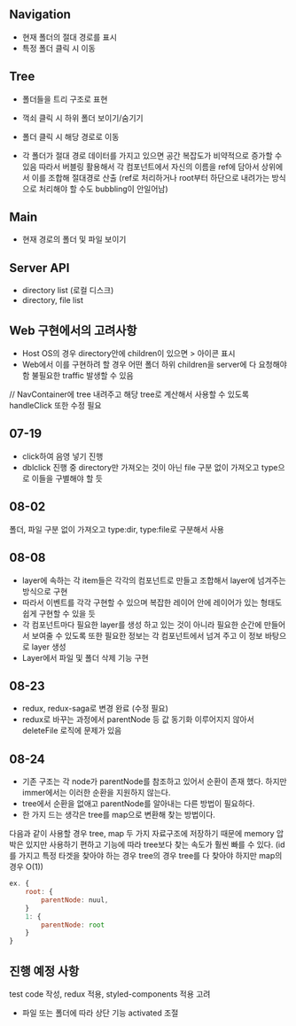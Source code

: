 ## Navigation

- 현재 폴더의 절대 경로를 표시
- 특정 폴더 클릭 시 이동

## Tree

- 폴더들을 트리 구조로 표현
- 꺽쇠 클릭 시 하위 폴더 보이기/숨기기
- 폴더 클릭 시 해당 경로로 이동

- 각 폴더가 절대 경로 데이터를 가지고 있으면 공간 복잡도가 비약적으로 증가할 수 있음 따라서 버블링 활용해서 각 컴포넌트에서 자신의 이름을 ref에 담아서 상위에서 이를 조합해 절대경로 산출 (ref로 처리하거나 root부터 하단으로 내려가는 방식으로 처리해야 할 수도 bubbling이 안일어남)

## Main

- 현재 경로의 폴더 및 파일 보이기

## Server API

- directory list (로컬 디스크)
- directory, file list

## Web 구현에서의 고려사항

- Host OS의 경우 directory안에 children이 있으면 > 아이콘 표시
- Web에서 이를 구현하려 할 경우 어떤 폴더 하위 children을 server에 다 요청해야함 불필요한 traffic 발생할 수 있음

// NavContainer에 tree 내려주고 해당 tree로 계산해서 사용할 수 있도록 handleClick 또한 수정 필요

## 07-19

- click하여 음영 넣기 진행
- dblclick 진행 중 directory만 가져오는 것이 아닌 file 구분 없이 가져오고 type으로 이들을 구별해야 할 듯

## 08-02

폴더, 파일 구분 없이 가져오고
type:dir, type:file로 구분해서 사용

## 08-08

- layer에 속하는 각 item들은 각각의 컴포넌트로 만들고 조합해서 layer에 넘겨주는 방식으로 구현
- 따라서 이벤트를 각각 구현할 수 있으며 복잡한 레이어 안에 레이어가 있는 형태도 쉽게 구현할 수 있을 듯
- 각 컴포넌트마다 필요한 layer를 생성 하고 있는 것이 아니라 필요한 순간에 만들어서 보여줄 수 있도록 또한 필요한 정보는 각 컴포넌트에서 넘겨 주고 이 정보 바탕으로 layer 생성
- Layer에서 파일 및 폴더 삭제 기능 구현

## 08-23

- redux, redux-saga로 변경 완료 (수정 필요)
- redux로 바꾸는 과정에서 parentNode 등 값 동기화 이루어지지 않아서 deleteFile 로직에 문제가 있음

## 08-24

- 기존 구조는 각 node가 parentNode를 참조하고 있어서 순환이 존재 했다. 하지만 immer에서는 이러한 순환을 지원하지 않는다.
- tree에서 순환을 없애고 parentNode를 알아내는 다른 방법이 필요하다.
- 한 가지 드는 생각은 tree를 map으로 변환해 찾는 방법이다.

다음과 같이 사용할 경우 tree, map 두 가지 자료구조에 저장하기 때문에 memory 압박은 있지만 사용하기 편하고 기능에 따라 tree보다 찾는 속도가 훨씬 빠를 수 있다. (id를 가지고 특정 타겟을 찾아야 하는 경우 tree의 경우 tree를 다 찾아야 하지만 map의 경우 O(1))

```javascript
ex. {
    root: {
        parentNode: nuul,
    }
    1: {
        parentNode: root
    }
}
```

## 진행 예정 사항

test code 작성, redux 적용, styled-components 적용 고려

- 파일 또는 폴더에 따라 상단 기능 activated 조절
